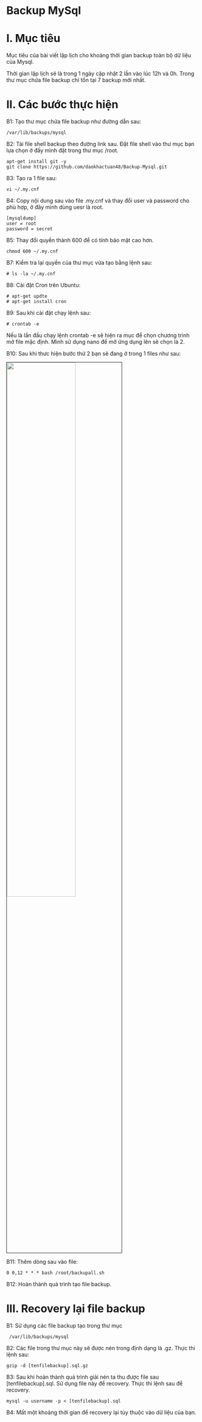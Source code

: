 Backup MySql 
======



# I. Mục tiêu 
  Mục tiêu của bài viết lập lịch cho khoảng thời gian backup toàn bộ dữ liệu của Mysql. 
  
  Thời gian lập lịch sẽ là trong 1 ngày cập nhật 2 lần vào lúc 12h và 0h. Trong thư mục chứa file backup chỉ tồn tại 7 backup mới nhất.

# II. Các bước thực hiện
  B1: Tạo thư mục chứa file backup như đường dẫn sau: 
  
    /var/lib/backups/mysql
  
  B2: Tải file shell backup theo đường link sau. Đặt file shell vào thư mục bạn lựa chọn ở đấy mình đặt trong thư mục /root. 

    apt-get install git -y   
    git clone https://github.com/daokhactuan48/Backup-Mysql.git
  
  B3: Tạo ra 1 file sau: 
  
    vi ~/.my.cnf
  
  B4: Copy nội dung sau vào file .my.cnf và thay đổi user và password cho phù hợp, ở đây mình dùng uesr là root. 
  
    [mysqldump]
    user = root 
    password = secret

  B5: Thay đổi quyền thành 600 để có tính bảo mật cao hơn.
  
    chmod 600 ~/.my.cnf

  B7: Kiểm tra lại quyền của thư mục vừa tạo bằng lệnh sau: 
  
    # ls -la ~/.my.cnf

  B8: Cài đặt Cron trên Ubuntu: 

    # apt-get updte 
    # apt-get install cron 
  
  B9: Sau khi cài đặt chạy lệnh sau: 
  
    # crontab -e 
  
  Nếu là lần đầu chạy lệnh crontab -e sẽ hiện ra mục để chọn chương trình mở file mậc định. Mình sử dụng nano để mở ứng dụng lên sẽ chọn là 2. 
  
  B10: Sau khi thưc hiện bước thứ 2 bạn sẽ đang ở trong 1 files như sau: 
  
  <img src=http://i.imgur.com/9Zxbipj.png width="60%" height="60%" border="1">
  
  B11: Thêm dòng sau vào file: 
  
    0 0,12 * * * bash /root/backupall.sh
    
  B12: Hoàn thành quá trình tạo file backup.

# III. Recovery lại file backup
  
  B1: Sử dụng các file backup tạo trong thư mục 

     /var/lib/backups/mysql

  B2: Các file trong thư mục này sẽ được nén trong định dạng là .gz. Thực thi lệnh sau: 
  
    gzip -d [tenfilebackup].sql.gz

  B3: Sau khi hoàn thành quá trình giải nén ta thu được file sau [tenfilebackup].sql. Sử dụng file này để recovery. Thực thi lệnh sau để recovery.
  
    mysql -u username -p < [tenfilebackup].sql

  B4: Mất một khoảng thời gian để recovery lại tùy thuộc vào dữ liệu của bạn.
  
